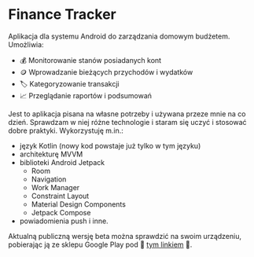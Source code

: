 # Finance Tracker

Aplikacja dla systemu Android do zarządzania domowym budżetem. Umożliwia:

- 💰 Monitorowanie stanów posiadanych kont
- 🪙 Wprowadzanie bieżących przychodów i wydatków
- 🏷️ Kategoryzowanie transakcji
- 📈 Przeglądanie raportów i podsumowań

Jest to aplikacja pisana na własne potrzeby i używana przeze mnie na co dzień. Sprawdzam w niej różne technologie i staram się uczyć i stosować dobre praktyki. Wykorzystuję m.in.:

- język Kotlin (nowy kod powstaje już tylko w tym języku)
- architekturę MVVM
- biblioteki Android Jetpack
  - Room
  - Navigation
  - Work Manager
  - Constraint Layout
  - Material Design Components
  - Jetpack Compose
- powiadomienia push i inne.

Aktualną publiczną wersję beta można sprawdzić na swoim urządzeniu, pobierając ją ze sklepu Google Play pod 🔗 [tym linkiem](https://play.google.com/store/apps/details?id=com.mancode.financetracker) 🔗.
